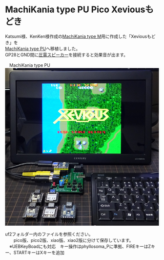 # MachiKania type PU Pico Xeviousもどき  
Katsumi様、KenKen様作成の[MachiKania type M](http://www.ze.em-net.ne.jp/~kenken/machikania/typem.html)用に作成した「Xeviousもどき」を  
[MachiKania type PU](http://www.ze.em-net.ne.jp/~kenken/machikania/typepu.html)へ移植しました。  
GP28とGND間に[圧電スピーカー](https://akizukidenshi.com/catalog/g/g104118/)を接続すると効果音が出ます。  

　MachiKania type PU  
![](Xevious1.jpg)  

uf2フォルダー内のファイルを参照ください。  
　　pico版、pico2版、xiao版、xiao2版に分けて保存しています。  
 　※UEBKeyBoadにも対応　キー操作はphyllosoma_Pに準拠、FIREキーはZキー、STARTキーはXキーを追加
